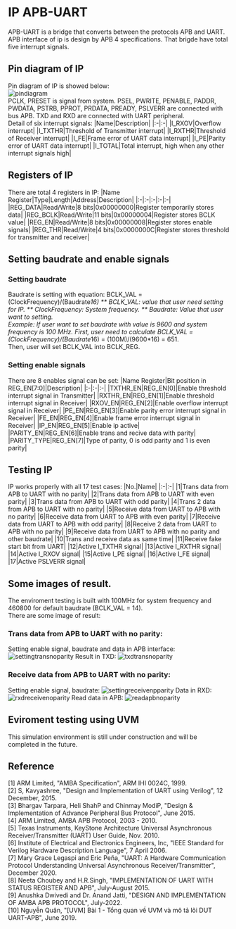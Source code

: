 # IP APB-UART
APB-UART is a bridge that converts between the protocols APB and UART. APB interface of ip is design by APB 4 specifications.
That brigde have total five interrupt signals.
## Pin diagram of IP
Pin diagram of IP is showed below:  
![pindiagram](https://github.com/hoanvipro/APB_UART_Final/assets/130170857/6ceb3305-9aa6-4562-ba94-6ec935376bed)  
PCLK, PRESET is signal from system. PSEL, PWRITE, PENABLE, PADDR, PWDATA, PSTRB, PPROT, PRDATA, PREADY, PSLVERR are connected with bus APB. TXD and RXD are connected with UART peripheral.  
Detail of six interrupt signals:
|Name|Description|
|:-|:-|
|I_RXOV|Overflow interrupt|
|I_TXTHR|Threshold of Transmitter interrupt|
|I_RXTHR|Threshold of Receiver interrupt|
|I_FE|Frame error of UART data interrupt|
|I_PE|Parity error of UART data interrupt|
|I_TOTAL|Total interrupt, high when any other interrupt signals high|
## Registers of IP
There are total 4 registers in IP:
|Name Register|Type|Length|Address|Description|
|:-|:-|:-|:-|:-|
|REG_DATA|Read/Write|8 bits|0x00000000|Register temporarily stores data|
|REG_BCLK|Read/Write|11 bits|0x00000004|Register stores BCLK value|
|REG_EN|Read/Write|8 bits|0x00000008|Register stores enable signals|
|REG_THR|Read/Write|4 bits|0x0000000C|Register stores threshold for transmitter and receiver|
## Setting baudrate and enable signals
### Setting baudrate
Baudrate is setting with equation: BCLK_VAL = (ClockFrequency)/(Baudrate*16)
** BCLK_VAL: value that user need setting for IP.
** ClockFrequency: System frequency.
** Baudrate: Value that user want to setting.  
Example: If user want to set baudrate with value is 9600 and system frequency is 100 MHz. First, user need to calculate BCLK_VAL = (ClockFrequency)/(Baudrate*16) = (100M)/(9600*16) = 651.  
Then, user will set BCLK_VAL into BCLK_REG.  
### Setting enable signals
There are 8 enables signal can be set:
|Name Register|Bit position in REG_EN[7:0]|Description|
|:-|:-|:-|
|TXTHR_EN|REG_EN[0]|Enable threshold interrupt signal in Transmitter|
|RXTHR_EN|REG_EN[1]|Enable threshold interrupt signal in Receiver|
|RXOV_EN|REG_EN[2]|Enable overflow interrupt signal in Receiver|
|PE_EN|REG_EN[3]|Enable parity error interrupt signal in Receiver|
|FE_EN|REG_EN[4]|Enable frame error interrupt signal in Receiver|
|IP_EN|REG_EN[5]|Enable ip active|
|PARITY_EN|REG_EN[6]|Enable trans and recive data with parity|
|PARITY_TYPE|REG_EN[7]|Type of parity, 0 is odd parity and 1 is even parity|
## Testing IP
IP works properly with all 17 test cases:
|No.|Name|
|:-|:-|
|1|Trans data from APB to UART with no parity|
|2|Trans data from APB to UART with even parity|
|3|Trans data from APB to UART with odd parity|
|4|Trans 2 data from APB to UART with no parity|
|5|Receive data from UART to APB with no parity|
|6|Receive data from UART to APB with even parity|
|7|Receive data from UART to APB with odd parity|
|8|Receive 2 data from UART to APB with no parity|
|9|Receive data from UART to APB with no parity and other baudrate|
|10|Trans and receive data as same time|
|11|Receive fake start bit from UART|
|12|Active I_TXTHR signal|
|13|Active I_RXTHR signal|
|14|Active I_RXOV signal|
|15|Active I_PE signal|
|16|Active I_FE signal|
|17|Active PSLVERR signal|  
## Some images of result.
The enviroment testing is built with 100MHz for system frequency and 460800 for default baudrate (BCLK_VAL = 14).  
There are some image of result:
### Trans data from APB to UART with no parity:
Setting enable signal, baudrate and data in APB interface:
![settingtransnoparity](https://github.com/hoanvipro/APB_UART_Final/assets/130170857/bebab1ab-4b7e-4eef-a061-f29f95367865)
Result in TXD:
![txdtransnoparity](https://github.com/hoanvipro/APB_UART_Final/assets/130170857/d7795d96-4f78-48c9-83cf-29336956ed99)
### Receive data from APB to UART with no parity:
Setting enable signal, baudrate:
![settingreceivenpparity](https://github.com/hoanvipro/APB_UART_Final/assets/130170857/c6bbff92-d72c-4952-a57b-42a5067f349d)
Data in RXD:
![rxdreceivenoparity](https://github.com/hoanvipro/APB_UART_Final/assets/130170857/65c59c7c-f45b-4ced-91fa-fdc4c436a4c7)
Read data in APB:
![readapbnoparity](https://github.com/hoanvipro/APB_UART_Final/assets/130170857/bd4efc25-e662-4616-9b4e-93495bb84528)
## Eviroment testing using UVM
This simulation environment is still under construction and will be completed in the future.
## Reference
[1] 	ARM Limited, "AMBA Specification", ARM IHI 0024C, 1999.   
[2] 	S, Kavyashree, "Design and Implementation of UART using Verilog", 12 December, 2015.   
[3] 	Bhargav Tarpara, Heli ShahP and Chinmay ModiP, "Design & Implementation of Advance Peripheral Bus Protocol", June 2015.   
[4] 	ARM Limited, AMBA APB Protocol, 2003 - 2010.   
[5] 	Texas Instruments, KeyStone Architecture Universal Asynchronous Receiver/Transmitter (UART) User Guide, Nov. 2010.   
[6] 	Institute of Electrical and Electronics Engineers, Inc, "IEEE Standard for Verilog Hardware Description Language", 7 April 2006.   
[7] 	Mary Grace Legaspi and Eric Peňa, "UART: A Hardware Communication Protocol Understanding Universal Asynchronous Receiver/Transmitter", December 2020.   
[8] 	Neeta Choubey and H.R.Singh, "IMPLEMENTATION OF UART WITH STATUS REGISTER AND APB", July-August 2015.   
[9] 	Anushka Dwivedi and Dr. Anand Jatti, "DESIGN AND IMPLEMENTATION OF AMBA APB PROTOCOL", July-2022.   
[10]  Nguyễn Quân, "[UVM] Bài 1 - Tổng quan về UVM và mô tả lõi DUT UART-APB", June 2019.  







